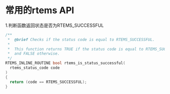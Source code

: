 # 常用的rtems API #

1.判断函数返回状态是否为RTEMS_SUCCESSFUL 
```C
/**
 *  @brief Checks if the status code is equal to RTEMS_SUCCESSFUL.
 *
 *  This function returns TRUE if the status code is equal to RTEMS_SUCCESSFUL,
 *  and FALSE otherwise.
 */
RTEMS_INLINE_ROUTINE bool rtems_is_status_successful(
  rtems_status_code code
)
{
  return (code == RTEMS_SUCCESSFUL);
}
```